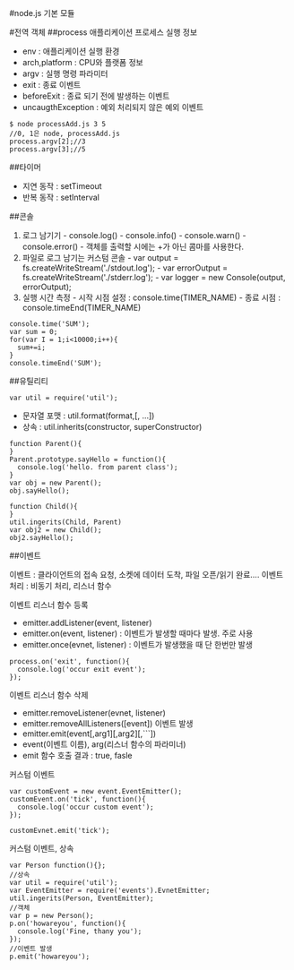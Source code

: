 #node.js 기본 모듈

#전역 객체
##process
애플리케이션 프로세스 실행 정보
  - env : 애플리케이션 실행 환경
  - arch,platform : CPU와 플랫폼 정보
  - argv : 실행 명령 파라미터
  - exit : 종료 이벤트
  - beforeExit : 종료 되기 전에 발생하는 이벤트
  - uncaugthException : 예외 처리되지 않은 예외 이벤트
```
$ node processAdd.js 3 5
//0, 1은 node, processAdd.js
process.argv[2];//3
process.argv[3];//5
```

##타이머
 - 지연 동작 : setTimeout
 - 반복 동작 : setInterval

##콘솔
  1. 로그 남기기
    - console.log()
    - console.info()
    - console.warn()
    - console.error()
    - 객체를 출력할 시에는 +가 아닌 콤마를 사용한다.
  2. 파일로 로그 남기는 커스텀 콘솔
    - var output = fs.createWriteStream('./stdout.log');
    - var errorOutput = fs.createWriteStream('./stderr.log');
    - var logger = new Console(output, errorOutput);
  3. 실행 시간 측정    - 시작 시점 설정 :  console.time(TIMER_NAME)
    - 종료 시점 : console.timeEnd(TIMER_NAME)
```
console.time('SUM');
var sum = 0;
for(var I = 1;i<10000;i++){
  sum+=i;
}
console.timeEnd('SUM');
```
##유틸리티
```
var util = require('util');
```
  - 문자열 포맷 : util.format(format,[, ...])
  - 상속 : util.inherits(constructor, superConstructor)
```
function Parent(){
}
Parent.prototype.sayHello = function(){
  console.log('hello. from parent class');
}
var obj = new Parent();
obj.sayHello();

function Child(){
}
util.ingerits(Child, Parent)
var obj2 = new Child();
obj2.sayHello();
```

##이벤트

이벤트 : 클라이언트의 접속 요청, 소켓에 데이터 도착, 파일 오픈/읽기 완료....
이벤트 처리 : 비동기 처리, 리스너 함수

이벤트 리스너 함수 등록
  - emitter.addListener(event, listener) 
  - emitter.on(event, listener) : 이벤트가 발생할 때마다 발생. 주로 사용
  - emitter.once(evnet, listener) : 이벤트가 발생했을 때 단 한번만 발생
```
process.on('exit', function(){
  console.log('occur exit event');
});
```
이벤트 리스너 함수 삭제
  - emitter.removeListener(evnet, listener)
  - emitter.removeAllListeners([event])
이벤트 발생
  - emitter.emit(event[,arg1][,arg2][,```])
  - event(이벤트 이름), arg(리스너 함수의 파라미너)
  - emit 함수 호출 결과 : true, fasle

커스텀 이벤트
```
var customEvent = new event.EventEmitter();
customEvent.on('tick', function(){
  console.log('occur custom event');
});

customEvnet.emit('tick');
```
커스텀 이벤트, 상속
```
var Person function(){};
//상속
var util = require('util');
var EventEmitter = require('events').EvnetEmitter;
util.ingerits(Person, EventEmitter);
//객체
var p = new Person();
p.on('howareyou', function(){
  console.log('Fine, thany you');
});
//이벤트 발생
p.emit('howareyou');
```
